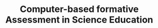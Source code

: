 ---
id: "cfa" # nochmal überlegen
method: "Seminar"
institution: "Fakultät für Erziehungswissenschaft"
title: "Computer-based formative Assessment in Science Education"
title_project:
title_short: "CfA"
period: "Apr 23 ­­- Mar 24 (12 months)"
foerderlinie: "Fachspezifische Data Literacy"
round: "2"
lecture2go:
uhh_url: "https://www.hcl.uni-hamburg.de/ddlitlab/data-literacy-lehrlabor/zweite-foerderrunde/02-computer-based-assessment.html"
contributors: "Dr. Güler Yavuz Temel, Dr. Julia Barenthien"
mentor: 
quote: "We believe that the ability of pre-service teachers to design their own summative and formative assessment methods and strategies by using digital notebooks, to analyze the data obtained from these practices, and to share statistical analysis results by using graphs and tables in a short period of time can make significant contributions to the teaching and learning process."
text: |
    ## Ausrichtung des Projekts

    Das Seminar wurde thematisch in das formatives Assessment eingebettet, das für das Unterrichten in Schulen relevant ist. Ziel war es, angehenden Lehrkräften theoretische Grundlagen zur Beurteilung von Schülerleistungen zu vermitteln, um diagnostische Informationen zur Verbesserung von Lehren und Lernen bereitzustellen. Im Seminar wurden Unterschiede zwischen formativem und summativem Assessment, verschiedene Formen des formativen Assessments (z. B. Peer- und Self-Assessment) sowie die Vergabe von spezifischem Feedback behandelt. Die Teilnehmer:innen erstellten diagnostische Aufgaben zu einem selbstgewählten Thema und entwickelten spezifisches Feedback hierzu.

    Zudem ermöglichte das Projekt den Lehramtsstudierenden, "digital basierte Assessments" und "Unterrichtsaktivitäten" mit Jupyter-Notebooks zu erlernen. Dabei wurden formative Beurteilungsmethoden mit den Programmiersprachen Python und R Studio angewendet. Tools wie "nbgrader" ermöglichten die Erstellung von Quizzes und automatisches Feedback. Zudem entwickelten wir mit Python geeignete Ansätze für Peer Assessments und visualisierten Konzeptbeziehungen mithilfe von Concept Maps und Jupyter-Packages. Weiterhin wurden mit Jupytercards simulationsbasierte Fragen und Feedbacks für verschiedene Fachinhalte erstellt.

    ## Rückblick und Ergebnisse

    Das praktische Ergebnis des Projekts besteht darin, dass Lehramtsstudierende in der Lage sein werden, Bewertungen und Evaluierungsaktivitäten im Unterricht mithilfe von Jupyter-Notebooks zu entwickeln. Wir haben gezeigt, dass Multiple-Choice-Tests, Hausaufgaben, Projekt- und Lernkarten sowie Peer-Assessment eingesetzt werden können. Schnelles digitales Feedback wurde als wichtige Methode zur Verbesserung des Lehr- und Lernprozesses hervorgehoben, und Tools wurden vorgestellt, die die zeitnahe Rückmeldung an Schüler:innen auch in großen und heterogenen Klassen ermöglichen. Auch die Entwicklung neuer Anwendungen mit den Programmiersprachen, die Jupyter bietet, wurde demonstriert. Selbst Lehramtsstudierende aus Geistes- oder Sprachstudiengängen konnten grundlegende Programmierkenntnisse erwerben. Die Vorteile von Jupyter-Notebooks für die Erstellung und den Austausch von Lernmaterialien sowie deren visuelle Überlegenheit wurden ebenfalls erörtert.

    Trotz anfänglicher Unsicherheiten und Vorurteilen gegenüber digitalen Anwendungen passten sich selbst Studierende mit geringen Programmierkenntnissen schnell an den Umgang mit Jupyter-Notebooks an. Die Ergebnisse der am Ende des Semesters erstellten Projektaufgaben und die Ergebnisse des Prä-Posttests bestätigten diese Beobachtung.

    Wir planen, die Kursmaterialien, die wir im Rahmen des Projekts entwickelt haben, auf den Open-Access-Plattformen der Universität zur Verfügung zu stellen. Wir denken auch, dass insbesondere der Abschnitt für die Fachbereiche, die Inhalte zur Computerprogrammierung anbieten, im Hinblick auf die Evaluation von Interesse sein könnte.

    ## Tipps von Lehrenden für Lehrende

    Aus akademischer Sicht sind die Beiträge des Projekts folgende: Neben der Programmiersprache R haben die Lehrenden auch Kenntnisse in Python erworben. Es ist geplant, die Programmiersprache Python und die zahlreichen Visualisierungspakete, die sie bietet, für die Visualisierung eigener wissenschaftlicher Arbeiten und Projekte zu nutzen. Darüber hinaus haben die Erfahrungen aus diesem Projekt geholfen, neue Projektideen im Zusammenhang mit computergestützten oder digitalen Assessments zu entwickeln.

image: "https://www.hcl.uni-hamburg.de/16952605/cfa-stem-t4l-pnspchyksw-unsplash-733x414-38a28c807e3312d7847c70259e71e370b06712fe.jpg"
image_credit: "stem t4l / unsplash"
link_external: "https://www.hcl.uni-hamburg.de/ddlitlab/data-literacy-lehrlabor/jupyter.html"
stine: "WiSe 2023/24:  Seminar https://www.stine.uni-hamburg.de/scripts/mgrqispi.dll?APPNAME=CampusNet&PRGNAME=COURSEDETAILS&ARGUMENTS=-N000000000000001,-N000605,-N0,-N387534249326293,-N387534249320294,-N0,-N0,-N3,-APYWeYuB-mBovYBAP4WiFPBmqOqUXWffF7g5dcd6WWYVtvY6YYQp0WQLw4SWjWzn9CuAAeDGXWd5M7NPx7ZogVQopmURjrq6KeDRYQNKgYSKKRQoZxIpCWZobmYoEWQp94olFQNwNVzK6mdKLcd5-QzPBfNwJ7jVt4Y53Pz6pmBKYHNaAOYKxVD6-foHPxfZMfkZaVULeRdooxuH8OBoYfUWS7QWoOqouedoTQd5afD6h7fwfvDmzvq2FVILemuUvRoWYQIWhQuewc-LgxfmdxUVdHdHVRzWDPULfVYWFWIcFVgLUmY5d7dDjYWDd4YPlVoHoYWoxfInwQNUavDNAxYG6etZkWQp8ffoePB65QNUk7dZ6xzWwmZKW4MK8RZPL4BP3WBHCvY6FRz6d3fo97fPMv-mfvMU6QjL3mWRffdHScDoIWuPufILb4SAffqLVmqZeVqW0Rz7Z7qRAOSHZeY6kWD2jQNUjHQeFCYwTOzozW-P34uoh4zatxYWHQIWdHZKWWSVjrUKzYqwsRNUmYoR7VImyYSHQRZWDOQfAQWoZVZcwYWo3RuAEYf6FPNLjxqnAYUBtmMW7WMH97Mow4IR94gPkQNWBYW5MPomFRIcdeMFjxgpumbNdmMoVejHuWUKbcupY4M5Ffj56YuRgvB5v4YwzQd5UWQ5ExfRPRgRqeq7AOtZ-Rz6DPB65O-mdQfKdmo5mcD53cUPmmMHqOYAdcWnwVBZJCfUV7YPamBWZQdUEOYRqvgLFHNmPQQiN"
---